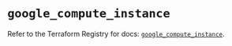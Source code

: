 # `google_compute_instance`

Refer to the Terraform Registry for docs: [`google_compute_instance`](https://registry.terraform.io/providers/hashicorp/google/6.40.0/docs/resources/compute_instance).

